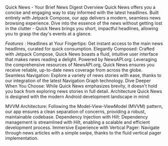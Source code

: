 Quick News - Your Brief News Digest
Overview
Quick News offers you a concise and engaging way to stay informed with the latest headlines. Built entirely with Jetpack Compose, our app delivers a modern, seamless news browsing experience. 
Dive into the essence of the news without getting lost in the clutter - Quick News brings you short, impactful headlines, allowing you to grasp the day's events at a glance.

*Features* :
Headlines at Your Fingertips: Get instant access to the main news headlines, curated for quick consumption.
Elegantly Composed: Crafted with Jetpack Compose, Quick News boasts a fluid, intuitive user interface that makes news reading a delight.
Powered by NewsAPI.org: Leveraging the comprehensive resources of NewsAPI.org, Quick News ensures you receive reliable, up-to-date news coverage from across the globe.
Seamless Navigation: Explore a variety of news stories with ease, thanks to our integration of the latest Navigation Graph technology.
Dive Deeper When You Choose: While Quick News emphasizes brevity, it doesn't hold you back from exploring news stories in full detail.
Architecture
Quick News is designed with the modern Android development landscape in mind:

MVVM Architecture: Following the Model-View-ViewModel (MVVM) pattern, our app ensures a clean separation of concerns, providing a robust, maintainable codebase.
Dependency Injection with Hilt: Dependency management is streamlined with Hilt, enabling a scalable and efficient development process.
Immersive Experience with Vertical Pager: Navigate through news articles with a simple swipe, thanks to the fluid vertical pager implementation.
